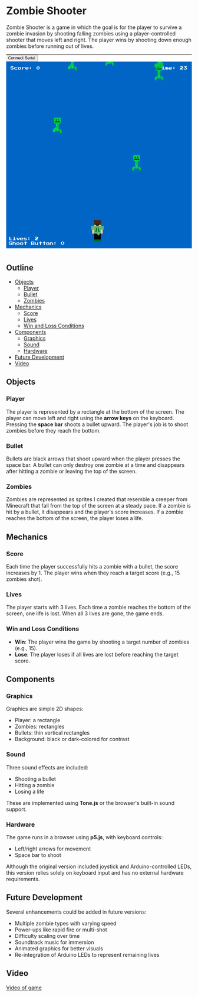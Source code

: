 # Zombie Shooter

Zombie Shooter is a game in which the goal is for the player to survive a zombie invasion by shooting falling zombies using a player-controlled shooter that moves left and right. The player wins by shooting down enough zombies before running out of lives.

![picture of game](zombie_game.png)

## Outline

- [Objects](#objects)  
  - [Player](#player)  
  - [Bullet](#bullet)  
  - [Zombies](#zombies)  
- [Mechanics](#mechanics)  
  - [Score](#score)  
  - [Lives](#lives)  
  - [Win and Loss Conditions](#win-and-loss-conditions)  
- [Components](#components)  
  - [Graphics](#graphics)  
  - [Sound](#sound)  
  - [Hardware](#hardware)  
- [Future Development](#future-development)  
- [Video](#video)

## Objects

### Player

The player is represented by a rectangle at the bottom of the screen. The player can move left and right using the **arrow keys** on the keyboard. Pressing the **space bar** shoots a bullet upward. The player's job is to shoot zombies before they reach the bottom.

### Bullet

Bullets are black arrows that shoot upward when the player presses the space bar. A bullet can only destroy one zombie at a time and disappears after hitting a zombie or leaving the top of the screen.

### Zombies

Zombies are represented as sprites I created that resemble a creeper from Minecraft that fall from the top of the screen at a steady pace. If a zombie is hit by a bullet, it disappears and the player's score increases. If a zombie reaches the bottom of the screen, the player loses a life.

## Mechanics

### Score

Each time the player successfully hits a zombie with a bullet, the score increases by 1. The player wins when they reach a target score (e.g., 15 zombies shot).

### Lives

The player starts with 3 lives. Each time a zombie reaches the bottom of the screen, one life is lost. When all 3 lives are gone, the game ends.

### Win and Loss Conditions

- **Win**: The player wins the game by shooting a target number of zombies (e.g., 15).
- **Lose**: The player loses if all lives are lost before reaching the target score.

## Components

### Graphics

Graphics are simple 2D shapes:
- Player: a rectangle
- Zombies: rectangles
- Bullets: thin vertical rectangles
- Background: black or dark-colored for contrast

### Sound

Three sound effects are included:
- Shooting a bullet
- Hitting a zombie
- Losing a life

These are implemented using **Tone.js** or the browser's built-in sound support.

### Hardware

The game runs in a browser using **p5.js**, with keyboard controls:
- Left/right arrows for movement
- Space bar to shoot

Although the original version included joystick and Arduino-controlled LEDs, this version relies solely on keyboard input and has no external hardware requirements.

## Future Development

Several enhancements could be added in future versions:
- Multiple zombie types with varying speed
- Power-ups like rapid fire or multi-shot
- Difficulty scaling over time
- Soundtrack music for immersion
- Animated graphics for better visuals
- Re-integration of Arduino LEDs to represent remaining lives

## Video

[Video of game](recording.mp4)
